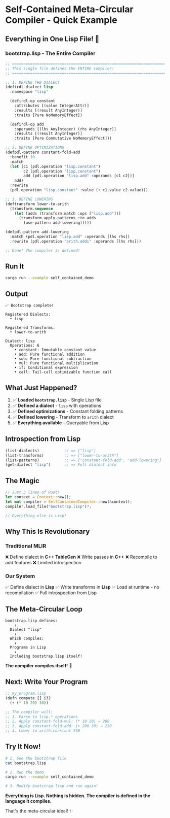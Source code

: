 # Self-Contained Meta-Circular Compiler - Quick Example

## Everything in One Lisp File! 🚀

### bootstrap.lisp - The Entire Compiler

```lisp
;; ============================================================================
;; This single file defines the ENTIRE compiler!
;; ============================================================================

;; 1. DEFINE THE DIALECT
(defirdl-dialect lisp
  :namespace "lisp"

  (defirdl-op constant
    :attributes [(value IntegerAttr)]
    :results [(result AnyInteger)]
    :traits [Pure NoMemoryEffect])

  (defirdl-op add
    :operands [(lhs AnyInteger) (rhs AnyInteger)]
    :results [(result AnyInteger)]
    :traits [Pure Commutative NoMemoryEffect]))

;; 2. DEFINE OPTIMIZATIONS
(defpdl-pattern constant-fold-add
  :benefit 10
  :match
  (let [c1 (pdl.operation "lisp.constant")
        c2 (pdl.operation "lisp.constant")
        add (pdl.operation "lisp.add" :operands [c1 c2])]
    add)
  :rewrite
  (pdl.operation "lisp.constant" :value (+ c1.value c2.value)))

;; 3. DEFINE LOWERING
(deftransform lower-to-arith
  (transform.sequence
    (let [adds (transform.match :ops ["lisp.add"])]
      (transform.apply-patterns :to adds
        (use-pattern add-lowering)))))

(defpdl-pattern add-lowering
  :match (pdl.operation "lisp.add" :operands [lhs rhs])
  :rewrite (pdl.operation "arith.addi" :operands [lhs rhs]))

;; Done! The compiler is defined!
```

## Run It

```bash
cargo run --example self_contained_demo
```

## Output

```
✅ Bootstrap complete!

Registered Dialects:
  • lisp

Registered Transforms:
  • lower-to-arith

Dialect: lisp
  Operations: 6
    • constant: Immutable constant value
    • add: Pure functional addition
    • sub: Pure functional subtraction
    • mul: Pure functional multiplication
    • if: Conditional expression
    • call: Tail-call optimizable function call
```

## What Just Happened?

1. ✅ **Loaded `bootstrap.lisp`** - Single Lisp file
2. ✅ **Defined a dialect** - `lisp` with operations
3. ✅ **Defined optimizations** - Constant folding patterns
4. ✅ **Defined lowering** - Transform to `arith` dialect
5. ✅ **Everything available** - Queryable from Lisp

## Introspection from Lisp

```lisp
(list-dialects)           ;; => ["lisp"]
(list-transforms)         ;; => ["lower-to-arith"]
(list-patterns)           ;; => ["constant-fold-add", "add-lowering"]
(get-dialect "lisp")      ;; => Full dialect info
```

## The Magic

```rust
// Just 3 lines of Rust!
let context = Context::new();
let mut compiler = SelfContainedCompiler::new(&context);
compiler.load_file("bootstrap.lisp")?;

// Everything else is Lisp!
```

## Why This Is Revolutionary

### Traditional MLIR

❌ Define dialect in **C++ TableGen**
❌ Write passes in **C++**
❌ Recompile to add features
❌ Limited introspection

### Our System

✅ Define dialect in **Lisp**
✅ Write transforms in **Lisp**
✅ Load at runtime - no recompilation
✅ Full introspection from Lisp

## The Meta-Circular Loop

```
bootstrap.lisp defines:
    ↓
  Dialect "lisp"
    ↓
  Which compiles:
    ↓
  Programs in Lisp
    ↓
  Including bootstrap.lisp itself!
```

**The compiler compiles itself!** 🎉

## Next: Write Your Program

```lisp
;; my_program.lisp
(defn compute [] i32
  (+ (* 10 20) 30))

;; The compiler will:
;; 1. Parse to lisp.* operations
;; 2. Apply constant-fold-mul: (* 10 20) → 200
;; 3. Apply constant-fold-add: (+ 200 30) → 230
;; 4. Lower to arith.constant 230
```

## Try It Now!

```bash
# 1. See the bootstrap file
cat bootstrap.lisp

# 2. Run the demo
cargo run --example self_contained_demo

# 3. Modify bootstrap.lisp and run again!
```

**Everything is Lisp. Nothing is hidden. The compiler is defined in the language it compiles.**

That's the meta-circular ideal! ✨
